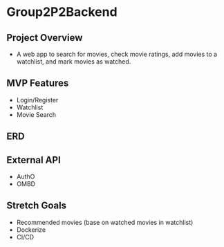 # Group2P2Backend
## Project Overview
 - A web app to search for movies, check movie ratings, add movies to a watchlist, and mark movies as watched.

## MVP Features
 - Login/Register
 - Watchlist
 - Movie Search

## ERD

## External API
 - AuthO
 - OMBD

## Stretch Goals
 - Recommended movies (base on watched movies in watchlist)
 - Dockerize
 - CI/CD
